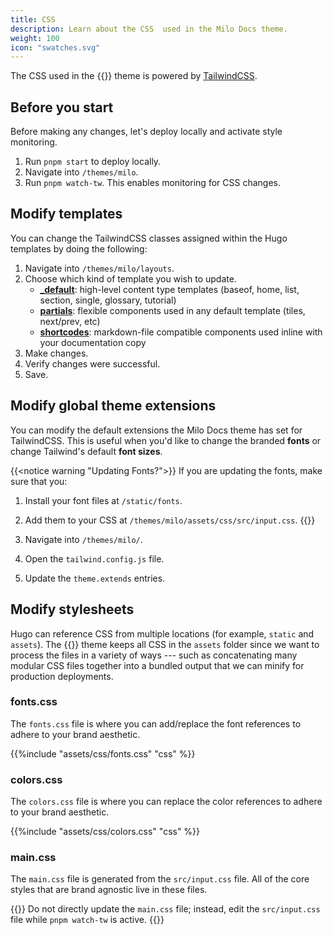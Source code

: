 ```yaml
---
title: CSS
description: Learn about the CSS  used in the Milo Docs theme.
weight: 100
icon: "swatches.svg"
---
```


The CSS used in the {{<prod>}} theme is powered by [TailwindCSS](https://tailwindcss.com/docs/installation).

## Before you start

Before making any changes, let's deploy locally and activate style monitoring.

1. Run `pnpm start` to deploy locally.
2. Navigate into `/themes/milo`.
3. Run `pnpm watch-tw`. This enables monitoring for CSS changes.

## Modify templates

You can change the TailwindCSS classes assigned within the Hugo templates by doing the following:

1. Navigate into `/themes/milo/layouts`.
2. Choose which kind of template you wish to update.
   - [**_default**](/reference/layouts/defaults): high-level content type templates (baseof, home, list, section, single, glossary, tutorial)
   - [**partials**](/reference/layouts/partials): flexible components used in any default template (tiles, next/prev, etc)
   - [**shortcodes**](/reference/layouts/shortcodes): markdown-file compatible components used inline with your documentation copy
3. Make changes.
4. Verify changes were successful.
5. Save.

## Modify global theme extensions

You can modify the default extensions the Milo Docs theme has set for TailwindCSS. This is useful when you'd like to change the branded **fonts** or change Tailwind's default **font sizes**. 

{{<notice warning "Updating Fonts?">}}
If you are updating the fonts, make sure that you:
1. Install your font files at `/static/fonts`.
2. Add them to your CSS at `/themes/milo/assets/css/src/input.css`.
{{</notice>}}

1. Navigate into `/themes/milo/`.
2. Open the `tailwind.config.js` file.
3. Update the `theme.extends` entries.

## Modify stylesheets 

Hugo can reference CSS from multiple locations (for example, `static` and `assets`). The {{<prod>}} theme keeps all CSS in the `assets` folder since we want to process the files in a variety of ways --- such as concatenating many modular CSS files together into a bundled output that we can minify for production deployments. 

### fonts.css

The `fonts.css` file is where you can add/replace the font references to adhere to your brand aesthetic.

{{%include "assets/css/fonts.css" "css" %}}

### colors.css

The `colors.css` file is where you can replace the color references to adhere to your brand aesthetic. 

{{%include "assets/css/colors.css" "css" %}}

### main.css

The `main.css` file is generated from the `src/input.css` file. All of the core styles that are brand agnostic live in these files. 

{{<notice warning>}}
Do not directly update the `main.css` file; instead, edit the `src/input.css` file while `pnpm watch-tw` is active.
{{</notice>}}